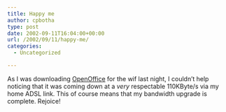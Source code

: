```yaml
---
title: Happy me
author: cpbotha
type: post
date: 2002-09-11T16:04:00+00:00
url: /2002/09/11/happy-me/
categories:
  - Uncategorized

---
```

As I was downloading [OpenOffice][1] for the wif last night, I couldn&#8217;t help noticing that it was coming down at a _very_ respectable 110KByte/s via my home ADSL link. This of course means that my bandwidth upgrade is complete. Rejoice!

 [1]: http://www.openoffice.org/